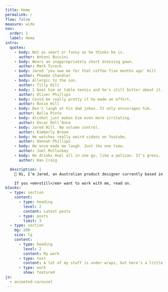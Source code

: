 ```yaml
---
title: Home
permalink: /
flow: false
measure: wide
nav:
  order: 1
  label: Home
intro:
  quotes:
    - body: Not as smart or funny as he thinks he is.
      author: Antoni Buccini
    - body: Wears an inappropriately short dressing gown.
      author: Mark Tureck
    - body: Jared ‘you owe me for that coffee five months ago’ Hill
      author: Phoebe Chandler
    - body: Allergic to the sun.
      author: Tilly Hill
    - body: I beat him at table tennis and he’s still bitter about it.
      author: Oliver Phillips
    - body: Could be really pretty if he made an effort.
      author: Rosie Hill
    - body: Don't laugh at his dad jokes. It only encourages him.
      author: Bella Pinto
    - body: Alcohol just makes him even more irritating.
      author: Oscar Dell’Anna
    - body: Jared Hill. No volume control.
      author: Kimberly Broom
    - body: He watches really weird videos on Youtube.
      author: Hannah Phillips
    - body: He once made me laugh. Just the one time.
      author: Joel McCluskey
    - body: He drinks Huel all in one go, like a pelican. It’s gross.
      author: Han Craig

  description: |
    👋 Hi, I’m Jared, an Australian product designer currently based in Mexico City. The above quotes are real: in the name of transparency, I asked the people closest to me to describe my worst qualities.

    If you <em>still</em> want to work with me, read on.
blocks:
  - type: section
    content:
      - type: heading
        level: 2
        content: Latest posts
      - type: posts
        limit: 3
  - type: section
    bg: 200
    size: lg
    content:
      - type: heading
        level: 2
        content: My work
      - type: text
        content: A lot of my stuff is under wraps, but here’s a little whitelabelled look at what I’ve worked on.
      - type: work
        show: featured
js:
  - animated-carousel
---
```


